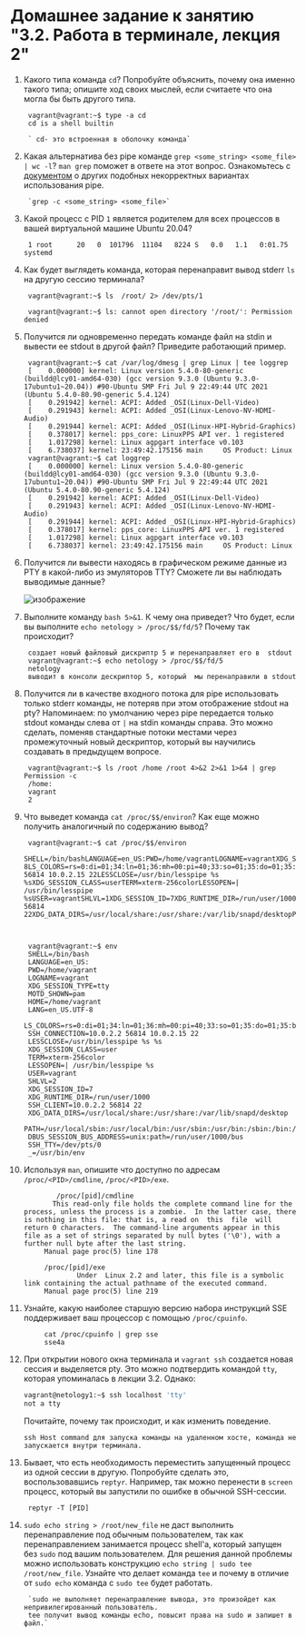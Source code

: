 # Домашнее задание к занятию "3.2. Работа в терминале, лекция 2"

1. Какого типа команда `cd`? Попробуйте объяснить, почему она именно такого типа; опишите ход своих мыслей, если считаете что она могла бы быть другого типа.
		
		
		vagrant@vagrant:~$ type -a cd
		cd is a shell builtin
		
		` cd- это встроенная в оболочку команда`

1. Какая альтернатива без pipe команде `grep <some_string> <some_file> | wc -l`? `man grep` поможет в ответе на этот вопрос. Ознакомьтесь с [документом](http://www.smallo.ruhr.de/award.html) о других подобных некорректных вариантах использования pipe.

		`grep -c <some_string> <some_file>`
		
1. Какой процесс с PID `1` является родителем для всех процессов в вашей виртуальной машине Ubuntu 20.04?

		
		1 root      20   0  101796  11104   8224 S   0.0   1.1   0:01.75 systemd
		
 
1. Как будет выглядеть команда, которая перенаправит вывод stderr `ls` на другую сессию терминала?
		
		
		vagrant@vagrant:~$ ls  /root/ 2> /dev/pts/1
		
		vagrant@vagrant:~$ ls: cannot open directory '/root/': Permission denied
		

1. Получится ли одновременно передать команде файл на stdin и вывести ее stdout в другой файл? Приведите работающий пример.
		
		
		vagrant@vagrant:~$ cat /var/log/dmesg | grep Linux | tee loggrep
		[    0.000000] kernel: Linux version 5.4.0-80-generic (buildd@lcy01-amd64-030) (gcc version 9.3.0 (Ubuntu 9.3.0-17ubuntu1~20.04)) #90-Ubuntu SMP Fri Jul 9 22:49:44 UTC 2021 (Ubuntu 5.4.0-80.90-generic 5.4.124)
		[    0.291942] kernel: ACPI: Added _OSI(Linux-Dell-Video)
		[    0.291943] kernel: ACPI: Added _OSI(Linux-Lenovo-NV-HDMI-Audio)
		[    0.291944] kernel: ACPI: Added _OSI(Linux-HPI-Hybrid-Graphics)
		[    0.378017] kernel: pps_core: LinuxPPS API ver. 1 registered
		[    1.017298] kernel: Linux agpgart interface v0.103
		[    6.738037] kernel: 23:49:42.175156 main     OS Product: Linux
		vagrant@vagrant:~$ cat loggrep
		[    0.000000] kernel: Linux version 5.4.0-80-generic (buildd@lcy01-amd64-030) (gcc version 9.3.0 (Ubuntu 9.3.0-17ubuntu1~20.04)) #90-Ubuntu SMP Fri Jul 9 22:49:44 UTC 2021 (Ubuntu 5.4.0-80.90-generic 5.4.124)
		[    0.291942] kernel: ACPI: Added _OSI(Linux-Dell-Video)
		[    0.291943] kernel: ACPI: Added _OSI(Linux-Lenovo-NV-HDMI-Audio)
		[    0.291944] kernel: ACPI: Added _OSI(Linux-HPI-Hybrid-Graphics)
		[    0.378017] kernel: pps_core: LinuxPPS API ver. 1 registered
		[    1.017298] kernel: Linux agpgart interface v0.103
		[    6.738037] kernel: 23:49:42.175156 main     OS Product: Linux
		


1. Получится ли вывести находясь в графическом режиме данные из PTY в какой-либо из эмуляторов TTY? Сможете ли вы наблюдать выводимые данные?

	![изображение](https://user-images.githubusercontent.com/91043924/139574235-ddab0b3e-aaf7-4195-8858-79c8aff5eb10.png)



1. Выполните команду `bash 5>&1`. К чему она приведет? Что будет, если вы выполните `echo netology > /proc/$$/fd/5`? Почему так происходит?

		создает новый файловый дискриптр 5 и перенаправляет его в  stdout
		vagrant@vagrant:~$ echo netology > /proc/$$/fd/5
		netology
		выводит в консоли дескриптор 5, который  мы перенаправили в stdout

1. Получится ли в качестве входного потока для pipe использовать только stderr команды, не потеряв при этом отображение stdout на pty? Напоминаем: по умолчанию через pipe передается только stdout команды слева от `|` на stdin команды справа.
Это можно сделать, поменяв стандартные потоки местами через промежуточный новый дескриптор, который вы научились создавать в предыдущем вопросе.

		vagrant@vagrant:~$ ls /root /home /root 4>&2 2>&1 1>&4 | grep Permission -c
		/home:
		vagrant
		2

1. Что выведет команда `cat /proc/$$/environ`? Как еще можно получить аналогичный по содержанию вывод?

		
		vagrant@vagrant:~$ cat /proc/$$/environ
		SHELL=/bin/bashLANGUAGE=en_US:PWD=/home/vagrantLOGNAME=vagrantXDG_SESSION_TYPE=ttyMOTD_SHOWN=pamHOME=/home/vagrantLANG=en_US.UTF-8LS_COLORS=rs=0:di=01;34:ln=01;36:mh=00:pi=40;33:so=01;35:do=01;35:bd=40;33;01:cd=40;33;01:or=40;31;01:mi=00:su=37;41:sg=30;43:ca=30;41:tw=30;42:ow=34;42:st=37;44:ex=01;32:*.tar=01;31:*.tgz=01;31:*.arc=01;31:*.arj=01;31:*.taz=01;31:*.lha=01;31:*.lz4=01;31:*.lzh=01;31:*.lzma=01;31:*.tlz=01;31:*.txz=01;31:*.tzo=01;31:*.t7z=01;31:*.zip=01;31:*.z=01;31:*.dz=01;31:*.gz=01;31:*.lrz=01;31:*.lz=01;31:*.lzo=01;31:*.xz=01;31:*.zst=01;31:*.tzst=01;31:*.bz2=01;31:*.bz=01;31:*.tbz=01;31:*.tbz2=01;31:*.tz=01;31:*.deb=01;31:*.rpm=01;31:*.jar=01;31:*.war=01;31:*.ear=01;31:*.sar=01;31:*.rar=01;31:*.alz=01;31:*.ace=01;31:*.zoo=01;31:*.cpio=01;31:*.7z=01;31:*.rz=01;31:*.cab=01;31:*.wim=01;31:*.swm=01;31:*.dwm=01;31:*.esd=01;31:*.jpg=01;35:*.jpeg=01;35:*.mjpg=01;35:*.mjpeg=01;35:*.gif=01;35:*.bmp=01;35:*.pbm=01;35:*.pgm=01;35:*.ppm=01;35:*.tga=01;35:*.xbm=01;35:*.xpm=01;35:*.tif=01;35:*.tiff=01;35:*.png=01;35:*.svg=01;35:*.svgz=01;35:*.mng=01;35:*.pcx=01;35:*.mov=01;35:*.mpg=01;35:*.mpeg=01;35:*.m2v=01;35:*.mkv=01;35:*.webm=01;35:*.ogm=01;35:*.mp4=01;35:*.m4v=01;35:*.mp4v=01;35:*.vob=01;35:*.qt=01;35:*.nuv=01;35:*.wmv=01;35:*.asf=01;35:*.rm=01;35:*.rmvb=01;35:*.flc=01;35:*.avi=01;35:*.fli=01;35:*.flv=01;35:*.gl=01;35:*.dl=01;35:*.xcf=01;35:*.xwd=01;35:*.yuv=01;35:*.cgm=01;35:*.emf=01;35:*.ogv=01;35:*.ogx=01;35:*.aac=00;36:*.au=00;36:*.flac=00;36:*.m4a=00;36:*.mid=00;36:*.midi=00;36:*.mka=00;36:*.mp3=00;36:*.mpc=00;36:*.ogg=00;36:*.ra=00;36:*.wav=00;36:*.oga=00;36:*.opus=00;36:*.spx=00;36:*.xspf=00;36:SSH_CONNECTION=10.0.2.2 56814 10.0.2.15 22LESSCLOSE=/usr/bin/lesspipe %s %sXDG_SESSION_CLASS=userTERM=xterm-256colorLESSOPEN=| /usr/bin/lesspipe %sUSER=vagrantSHLVL=1XDG_SESSION_ID=7XDG_RUNTIME_DIR=/run/user/1000SSH_CLIENT=10.0.2.2 56814 22XDG_DATA_DIRS=/usr/local/share:/usr/share:/var/lib/snapd/desktopPATH=/usr/local/sbin:/usr/local/bin:/usr/sbin:/usr/bin:/sbin:/bin:/usr/games:/usr/local/games:/snap/binDBUS_SESSION_BUS_ADDRESS=unix:path=/run/user/1000/busSSH_TTY=/dev/pts/0_=/usr/bin/bashvagrant@vagrant:~$
		
		
		
		vagrant@vagrant:~$ env
		SHELL=/bin/bash
		LANGUAGE=en_US:
		PWD=/home/vagrant
		LOGNAME=vagrant
		XDG_SESSION_TYPE=tty
		MOTD_SHOWN=pam
		HOME=/home/vagrant
		LANG=en_US.UTF-8
		LS_COLORS=rs=0:di=01;34:ln=01;36:mh=00:pi=40;33:so=01;35:do=01;35:bd=40;33;01:cd=40;33;01:or=40;31;01:mi=00:su=37;41:sg=30;43:ca=30;41:tw=30;42:ow=34;42:st=37;44:ex=01;32:*.tar=01;31:*.tgz=01;31:*.arc=01;31:*.arj=01;31:*.taz=01;31:*.lha=01;31:*.lz4=01;31:*.lzh=01;31:*.lzma=01;31:*.tlz=01;31:*.txz=01;31:*.tzo=01;31:*.t7z=01;31:*.zip=01;31:*.z=01;31:*.dz=01;31:*.gz=01;31:*.lrz=01;31:*.lz=01;31:*.lzo=01;31:*.xz=01;31:*.zst=01;31:*.tzst=01;31:*.bz2=01;31:*.bz=01;31:*.tbz=01;31:*.tbz2=01;31:*.tz=01;31:*.deb=01;31:*.rpm=01;31:*.jar=01;31:*.war=01;31:*.ear=01;31:*.sar=01;31:*.rar=01;31:*.alz=01;31:*.ace=01;31:*.zoo=01;31:*.cpio=01;31:*.7z=01;31:*.rz=01;31:*.cab=01;31:*.wim=01;31:*.swm=01;31:*.dwm=01;31:*.esd=01;31:*.jpg=01;35:*.jpeg=01;35:*.mjpg=01;35:*.mjpeg=01;35:*.gif=01;35:*.bmp=01;35:*.pbm=01;35:*.pgm=01;35:*.ppm=01;35:*.tga=01;35:*.xbm=01;35:*.xpm=01;35:*.tif=01;35:*.tiff=01;35:*.png=01;35:*.svg=01;35:*.svgz=01;35:*.mng=01;35:*.pcx=01;35:*.mov=01;35:*.mpg=01;35:*.mpeg=01;35:*.m2v=01;35:*.mkv=01;35:*.webm=01;35:*.ogm=01;35:*.mp4=01;35:*.m4v=01;35:*.mp4v=01;35:*.vob=01;35:*.qt=01;35:*.nuv=01;35:*.wmv=01;35:*.asf=01;35:*.rm=01;35:*.rmvb=01;35:*.flc=01;35:*.avi=01;35:*.fli=01;35:*.flv=01;35:*.gl=01;35:*.dl=01;35:*.xcf=01;35:*.xwd=01;35:*.yuv=01;35:*.cgm=01;35:*.emf=01;35:*.ogv=01;35:*.ogx=01;35:*.aac=00;36:*.au=00;36:*.flac=00;36:*.m4a=00;36:*.mid=00;36:*.midi=00;36:*.mka=00;36:*.mp3=00;36:*.mpc=00;36:*.ogg=00;36:*.ra=00;36:*.wav=00;36:*.oga=00;36:*.opus=00;36:*.spx=00;36:*.xspf=00;36:
		SSH_CONNECTION=10.0.2.2 56814 10.0.2.15 22
		LESSCLOSE=/usr/bin/lesspipe %s %s
		XDG_SESSION_CLASS=user
		TERM=xterm-256color
		LESSOPEN=| /usr/bin/lesspipe %s
		USER=vagrant
		SHLVL=2
		XDG_SESSION_ID=7
		XDG_RUNTIME_DIR=/run/user/1000
		SSH_CLIENT=10.0.2.2 56814 22
		XDG_DATA_DIRS=/usr/local/share:/usr/share:/var/lib/snapd/desktop
		PATH=/usr/local/sbin:/usr/local/bin:/usr/sbin:/usr/bin:/sbin:/bin:/usr/games:/usr/local/games:/snap/bin
		DBUS_SESSION_BUS_ADDRESS=unix:path=/run/user/1000/bus
		SSH_TTY=/dev/pts/0
		_=/usr/bin/env
		


1. Используя `man`, опишите что доступно по адресам `/proc/<PID>/cmdline`, `/proc/<PID>/exe`.

		       /proc/[pid]/cmdline
		      This read-only file holds the complete command line for the process, unless the process is a zombie.  In the latter case, there is nothing in this file: that is, a read on  this  file  will return 0 characters.  The command-line arguments appear in this file as a set of strings separated by null bytes ('\0'), with a further null byte after the last string.
			Manual page proc(5) line 178
			
			/proc/[pid]/exe
              		Under  Linux 2.2 and later, this file is a symbolic link containing the actual pathname of the executed command.
			Manual page proc(5) line 219
			
1. Узнайте, какую наиболее старшую версию набора инструкций SSE поддерживает ваш процессор с помощью `/proc/cpuinfo`.
			
			
			cat /proc/cpuinfo | grep sse
			sse4a 
			

1. При открытии нового окна терминала и `vagrant ssh` создается новая сессия и выделяется pty. Это можно подтвердить командой `tty`, которая упоминалась в лекции 3.2. Однако:

    ```bash
	vagrant@netology1:~$ ssh localhost 'tty'
	not a tty
    ```

	Почитайте, почему так происходит, и как изменить поведение.
	
	`ssh Host command для запуска команды на удаленном хосте, команда не запускается внутри терминала.`
	
1. Бывает, что есть необходимость переместить запущенный процесс из одной сессии в другую. Попробуйте сделать это, воспользовавшись `reptyr`. Например, так можно перенести в `screen` процесс, который вы запустили по ошибке в обычной SSH-сессии.

		reptyr -T [PID]
		
1. `sudo echo string > /root/new_file` не даст выполнить перенаправление под обычным пользователем, так как перенаправлением занимается процесс shell'а, который запущен без `sudo` под вашим пользователем. Для решения данной проблемы можно использовать конструкцию `echo string | sudo tee /root/new_file`. Узнайте что делает команда `tee` и почему в отличие от `sudo echo` команда с `sudo tee` будет работать.
	
		`sudo не выполняет перенаправление вывода, это произойдет как непривилегированный пользователь.
		tee получит вывод команды echo, повысит права на sudo и запишет в файл.`
